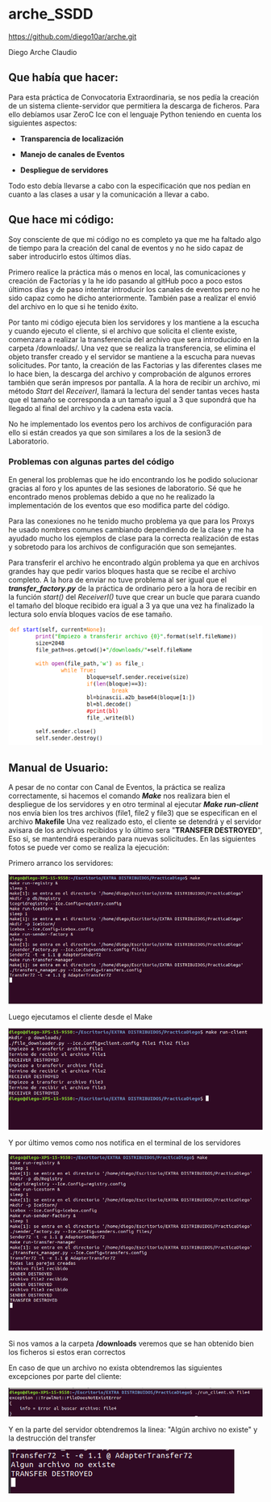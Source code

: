 # arche_SSDD

https://github.com/diego10ar/arche.git


Diego Arche Claudio


## Que había que hacer:

Para esta práctica de Convocatoria Extraordinaria, se nos pedía la creación de un sistema cliente-servidor que permitiera la descarga de ficheros. Para ello debíamos usar ZeroC Ice con el lenguaje Python teniendo en cuenta los siguientes aspectos:

  - **Transparencia de localización**

  - **Manejo de canales de Eventos**

  - **Despliegue de servidores**

Todo esto debía llevarse a cabo con la especificación que nos pedían en cuanto a las clases a usar y la comunicación a llevar a cabo.

## Que hace mi código:

Soy consciente de que mi código no es completo ya que me ha faltado algo de tiempo para la creación del canal de eventos y no he sido capaz de saber introducirlo estos últimos días. 

Primero realice la práctica más o menos en local, las comunicaciones y creación de Factorías y la he ido pasando al gitHub poco a poco estos últimos días y de paso intentar introducir los canales de eventos pero no he sido capaz como he dicho anteriormente. También pase a realizar el envió del archivo en lo que si he tenido éxito.

Por tanto mi código ejecuta bien los servidores y los mantiene a la escucha y cuando ejecuto el cliente, si el archivo que solicita el cliente existe, comenzara a realizar la transferencia del archivo que sera introducido en la carpeta /downloads/. Una vez que se realiza la transferencia, se elimina el objeto transfer creado y el servidor se mantiene a la escucha para nuevas solicitudes. Por tanto, la creación de las Factorias y las diferentes clases me lo hace bien, la descarga del archivo y comprobación de algunos errores también que serán impresos por pantalla.
A la hora de recibir un archivo, mi método _Start_ del _ReceiverI_, llamará la lectura del sender tantas veces hasta que el tamaño se corresponda a un tamaño igual a 3 que supondrá que ha llegado al final del archivo y la cadena esta vacía.

No he implementado los eventos pero los archivos de configuración para ello si están creados ya que son similares a los de la sesion3 de Laboratorio.


### Problemas con algunas partes del código
En general los problemas que he ido encontrando los he podido solucionar gracias al foro y los apuntes de las sesiones de laboratorio. Sé que he encontrado menos problemas debido a que no he realizado la implementación de los eventos que eso modifica parte del código.

Para las conexiones no he tenido mucho problema ya que para los Proxys he usado nombres comunes cambiando dependiendo de la clase y me ha ayudado mucho los ejemplos de clase para la correcta realización de estas y sobretodo para los archivos de configuración que son semejantes.

Para transferir el archivo he encontrado algún problema ya que en archivos grandes hay que pedir varios bloques hasta que se recibe el archivo completo. A la hora de enviar no tuve problema al ser igual que el **_transfer_factory.py_** de la práctica de ordinario pero a la hora de recibir en la función _start()_ del _ReceiverI()_ tuve que crear un bucle que parara cuando el tamaño del bloque recibido era igual a 3 ya que una vez ha finalizado la lectura solo envía bloques vacíos de ese tamaño. 

 ![](memoria/recibo.png)


## Manual de Usuario:

A pesar de no contar con Canal de Eventos, la práctica se realiza correctamente, si hacemos el comando **_Make_** nos realizara bien el despliegue de los servidores y en otro terminal al ejecutar **_Make run-client_** nos envía bien los tres archivos (file1, file2 y file3) que se especifican en el archivo **Makefile**
Una vez realizado esto, el cliente se detendrá y el servidor avisara de los archivos recibidos y lo último sera "**TRANSFER DESTROYED**", Eso si, se mantendrá esperando para nuevas solicitudes.
En las siguientes fotos se puede ver como se realiza la ejecución:

Primero arranco los servidores:

 ![](memoria/make.png)
 
 
Luego ejecutamos el cliente desde el Make

 ![](memoria/run-client.png)
 
 
Y por último vemos como nos notifica en el terminal de los servidores

 ![](memoria/make2.png)
 
 
 Si nos vamos a la carpeta **/downloads** veremos que se han obtenido bien los ficheros si estos eran correctos
 
 En caso de que un archivo no exista obtendremos las siguientes excepciones por parte del cliente:
 
  ![](memoria/ErrorCliente.png)
  
  Y en la parte del servidor obtendremos la linea: "Algún archivo no existe" y la destrucción del transfer
  
  ![](memoria/ErrorServers.png)
  
